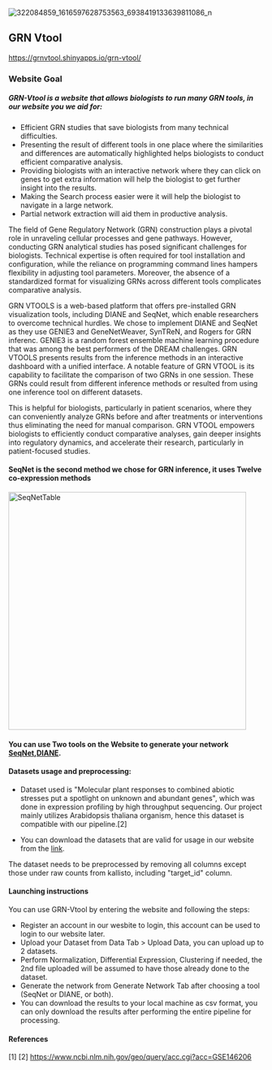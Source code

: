 ![322084859_1616597628753563_6938419133639811086_n](https://github.com/4n8x/GRN-Vtool/assets/51384420/ca38704f-4465-486f-9cdf-0fcbac36be75)
## GRN Vtool
https://grnvtool.shinyapps.io/grn-vtool/
### Website Goal

##### GRN-Vtool is a website that allows biologists to run many GRN tools, in our website you we aid for:
- Efficient GRN studies that save biologists from many technical difficulties.
- Presenting the result of different tools in one place where the similarities and differences are automatically highlighted helps biologists to conduct efficient comparative analysis.
- Providing biologists with an interactive network where they can click on genes to get extra information will help the biologist to get further insight into the results.
- Making the Search process easier were it will help the biologist to navigate in a large network.
- Partial network extraction will aid them in productive analysis. 


The field of Gene Regulatory Network (GRN) construction plays a pivotal role in unraveling cellular processes and gene pathways. However, conducting GRN analytical studies has posed significant challenges for biologists. Technical expertise is often required for tool installation and configuration, while the reliance on programming command lines hampers flexibility in adjusting tool parameters. Moreover, the absence of a standardized format for visualizing GRNs across different tools complicates comparative analysis. 

GRN VTOOLS is a web-based platform that offers pre-installed GRN visualization tools, including DIANE and SeqNet, which enable researchers to overcome technical hurdles. We chose to implement DIANE  and SeqNet as they use GENIE3 and GeneNetWeaver, SynTReN, and Rogers for GRN inferenc. GENIE3 is a random forest ensemble machine learning procedure that was among the best performers of the DREAM challenges. GRN VTOOLS presents results from the inference methods in an interactive dashboard with a unified interface.  A notable feature of GRN VTOOL is its capability to facilitate the comparison of two GRNs in one session. These GRNs could result from different inference methods or resulted from using one inference tool on different datasets.

This is helpful for biologists, particularly in patient scenarios, where they can conveniently analyze GRNs before and after treatments or interventions thus eliminating the need for manual comparison. GRN VTOOL empowers biologists to efficiently conduct comparative analyses, gain deeper insights into regulatory dynamics, and accelerate their research, particularly in patient-focused studies. 

 

#### SeqNet is the second method we chose for GRN inference, it uses Twelve co-expression methods 

<img width="468" alt="SeqNetTable" src="https://user-images.githubusercontent.com/51384420/236009398-70b4a36b-1d10-4825-b889-6b83b9c5c57d.png">


#### You can use Two tools on the Website to generate your network [SeqNet](https://github.com/tgrimes/SeqNet),[DIANE](https://github.com/OceaneCsn/DIANE).

#### Datasets usage and preprocessing:
- Dataset used is 	"Molecular plant responses to combined abiotic stresses put a spotlight on unknown and abundant genes", which was done in expression profiling by high throughput sequencing. Our project mainly utilizes Arabidopsis thaliana organism, hence this dataset is compatible with our pipeline.[2]
  
- You can download the datasets that are valid for usage in our website from the [link](https://www.ncbi.nlm.nih.gov/geo/query/acc.cgi?acc=GSE146206).

The dataset needs to be preprocessed by removing all columns except those under raw counts from kallisto, including "target_id" column.

#### Launching instructions
You can use GRN-Vtool by entering the website and following the steps:
- Register an account in our wesbite to login, this account can be used to login to our website later.
- Upload your Dataset from Data Tab > Upload Data, you can upload up to 2 datasets.
- Perform Normalization, Differential Expression, Clustering if needed, the 2nd file uploaded will be assumed to have those already done to the dataset.
- Generate the network from Generate Network Tab after choosing a tool (SeqNet or DIANE, or both).
- You can download the results to your local machine as csv format, you can only download the results after performing the entire pipeline for processing.


 #### References
 [1]
 [2] https://www.ncbi.nlm.nih.gov/geo/query/acc.cgi?acc=GSE146206
